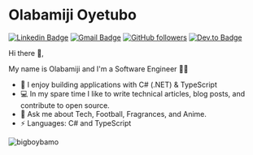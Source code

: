 # Olabamiji Oyetubo
[![Linkedin Badge](https://img.shields.io/badge/-olabamijioyetubo-blue?style=flat-square&logo=Linkedin&logoColor=white&link=https://www.linkedin.com/in/olabamiji-o-9a5538162/)](https://www.linkedin.com/in/olabamiji-o-9a5538162/) 
[![Gmail Badge](https://img.shields.io/badge/-oyetubobamiji@gmail.com-c14438?style=flat-square&logo=Gmail&logoColor=white&link=mailto:oyetubobamiji@gmail.com)](mailto:oyetubobamiji@gmail.com)
[![GitHub followers](https://img.shields.io/github/followers/bigboybamo?label=Follow&style=social)](https://github.com/bigboybamo/?tab=follow)
[![Dev.to Badge](https://img.shields.io/badge/dev.to-0A0A0A?style=for-the-badge&logo=devdotto&logoColor=white)](https://dev.to/bigboybamo)

 Hi there 👋, 
 <p>
My name is Olabamiji and I'm a Software Engineer 👨‍💻
</p>
<ul>
 <li> 🚀 I enjoy building applications with C# (.NET) & TypeScript </li>
 <li> 💻 In my spare time I like to write technical articles, blog posts, and contribute to open source. </li>
 <li> 💬 Ask me about Tech, Football, Fragrances, and Anime.</li>
 <li> ⚡ Languages: C# and TypeScript </li>
</ul>

<p><img align="left" src="https://github-readme-stats.vercel.app/api/top-langs?username=bigboybamo&show_icons=true&theme=tokyonight&locale=en&layout=compact" alt="bigboybamo" /></p>

